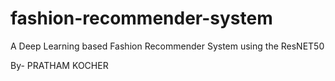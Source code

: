 # fashion-recommender-system
A Deep Learning based Fashion Recommender System using the ResNET50

By- PRATHAM KOCHER
